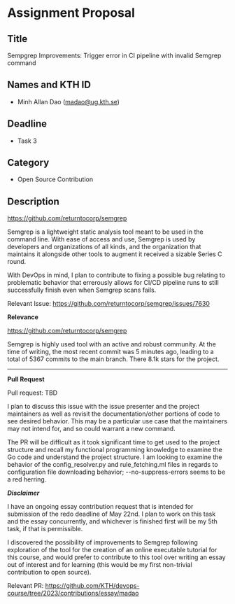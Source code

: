 # Assignment Proposal

## Title

Sempgrep Improvements: Trigger error in CI pipeline with invalid Semgrep command

## Names and KTH ID
- Minh Allan Dao (madao@ug.kth.se)

## Deadline
- Task 3

## Category
- Open Source Contribution

## Description

https://github.com/returntocorp/semgrep 

Semgrep is a lightweight static analysis tool meant to be used in the command line. With ease of access and use, Semgrep is used by developers and organizations of all kinds, and the organization that maintains it alongside other tools to augment it received a sizable Series C round.

With DevOps in mind, I plan to contribute to fixing a possible bug relating to problematic behavior that errerously allows for CI/CD pipeline runs to still successfully finish even when Semgrep scans fails.

Relevant Issue:
https://github.com/returntocorp/semgrep/issues/7630

**Relevance**

https://github.com/returntocorp/semgrep

Semgrep is highly used tool with an active and robust community. At the time of writing, the most recent commit was 5 minutes ago, leading to a total of 5367 commits to the main branch. There 8.1k stars for the project.


---
**Pull Request**

Pull request: TBD

I plan to discuss this issue with the issue presenter and the project maintainers as well as revisit the documentation/other portions of code to see desired behavior. This may be a particular use case that the maintainers may not intend for, and so could warrant a new command.

The PR will be difficult as it took significant time to get used to the project structure and recall my functional programming knowledge to examine the Go code and understand the project structure. I am looking to examine the behavior of the config_resolver.py and rule_fetching.ml files in regards to configuration file downloading behavior; --no-suppress-errors seems to be a red herring.

***Disclaimer***

I have an ongoing essay contribution request that is intended for submission of the redo deadline of May 22nd. I plan to work on this task and the essay concurrently, and whichever is finished first will be my 5th task, if that is permissible.

I discovered the possibility of improvements to Semgrep following exploration of the tool for the creation of an online executable tutorial for this course, and would prefer to contribute to this tool over writing an essay out of interest and for learning (this would be my first non-trivial contribution to open source).

Relevant PR: https://github.com/KTH/devops-course/tree/2023/contributions/essay/madao
